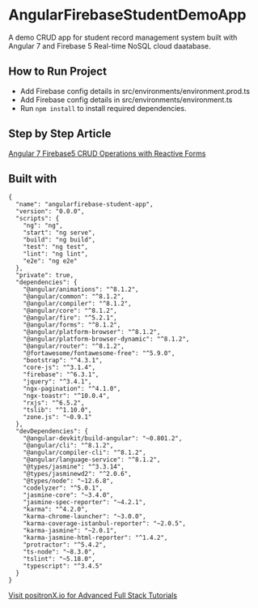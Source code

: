 # AngularFirebaseStudentDemoApp

A demo CRUD app for student record management system built with Angular 7 and Firebase 5 Real-time NoSQL cloud daatabase. 

## How to Run Project
- Add Firebase config details in src/environments/environment.prod.ts
- Add Firebase config details in src/environments/environment.ts
- Run `npm install` to install required dependencies.

## Step by Step Article
[Angular 7 Firebase5 CRUD Operations with Reactive Forms](https://www.positronx.io/angular-7-firebase-5-crud-operations-with-reactive-forms)

## Built with
```
{
  "name": "angularfirebase-student-app",
  "version": "0.0.0",
  "scripts": {
    "ng": "ng",
    "start": "ng serve",
    "build": "ng build",
    "test": "ng test",
    "lint": "ng lint",
    "e2e": "ng e2e"
  },
  "private": true,
  "dependencies": {
    "@angular/animations": "^8.1.2",
    "@angular/common": "^8.1.2",
    "@angular/compiler": "^8.1.2",
    "@angular/core": "^8.1.2",
    "@angular/fire": "^5.2.1",
    "@angular/forms": "^8.1.2",
    "@angular/platform-browser": "^8.1.2",
    "@angular/platform-browser-dynamic": "^8.1.2",
    "@angular/router": "^8.1.2",
    "@fortawesome/fontawesome-free": "^5.9.0",
    "bootstrap": "^4.3.1",
    "core-js": "^3.1.4",
    "firebase": "^6.3.1",
    "jquery": "^3.4.1",
    "ngx-pagination": "^4.1.0",
    "ngx-toastr": "^10.0.4",
    "rxjs": "^6.5.2",
    "tslib": "^1.10.0",
    "zone.js": "~0.9.1"
  },
  "devDependencies": {
    "@angular-devkit/build-angular": "~0.801.2",
    "@angular/cli": "^8.1.2",
    "@angular/compiler-cli": "^8.1.2",
    "@angular/language-service": "^8.1.2",
    "@types/jasmine": "^3.3.14",
    "@types/jasminewd2": "^2.0.6",
    "@types/node": "~12.6.8",
    "codelyzer": "^5.0.1",
    "jasmine-core": "~3.4.0",
    "jasmine-spec-reporter": "~4.2.1",
    "karma": "^4.2.0",
    "karma-chrome-launcher": "~3.0.0",
    "karma-coverage-istanbul-reporter": "~2.0.5",
    "karma-jasmine": "~2.0.1",
    "karma-jasmine-html-reporter": "^1.4.2",
    "protractor": "^5.4.2",
    "ts-node": "~8.3.0",
    "tslint": "~5.18.0",
    "typescript": "^3.4.5"
  }
}
```

[Visit positronX.io for Advanced Full Stack Tutorials](https://www.positronx.io/)
